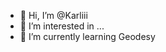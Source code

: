 - 👋 Hi, I’m @Karliii
- 👀 I’m interested in ...
- 🌱 I’m currently learning Geodesy

<!---
Karliii/Karliii is a ✨ special ✨ repository because its `README.md` (this file) appears on your GitHub profile.
You can click the Preview link to take a look at your changes.
--->
